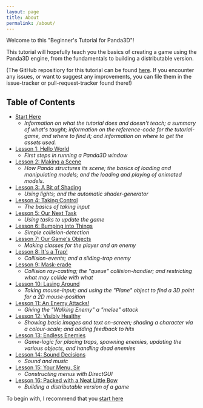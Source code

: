 ```yaml
---
layout: page
title: About
permalink: /about/
---
```


Welcome to this "Beginner's Tutorial for Panda3D"!

This tutorial will hopefully teach you the basics of creating a game using the Panda3D engine, from the fundamentals to building a distributable version.

(The GitHub repositiory for this tutorial can be found [here][gitHub]. If you encounter any issues, or want to suggest any improvements, you can file them in the issue-tracker or pull-request-tracker found there!)

Table of Contents
-
* [Start Here][startHere]
    * _Information on what the tutorial does and doesn't teach; a summary of what's taught; information on the reference-code for the tutorial-game, and where to find it; and information on where to get the assets used._
* [Lesson 1: Hello World][lesson01]
    * _First steps in running a Panda3D window_
* [Lesson 2: Making a Scene][lesson02]
    * _How Panda structures its scene; the basics of loading and manipulating models; and the loading and playing of animated models._
* [Lesson 3: A Bit of Shading][lesson03]
    * _Using lights; and the automatic shader-generator_
* [Lesson 4: Taking Control][lesson04]
    * _The basics of taking input_
* [Lesson 5: Our Next Task][lesson05]
    * _Using tasks to update the game_
* [Lesson 6: Bumping into Things][lesson06]
    * _Simple collision-detection_
* [Lesson 7: Our Game's Objects][lesson07]
    * _Making classes for the player and an enemy_
* [Lesson 8: It's a Trap!][lesson08]
    * _Collision-events; and a sliding-trap enemy_
* [Lesson 9: Mask-erade][lesson09]
    * _Collision ray-casting; the "queue" collision-handler; and restricting what may collide with what_
* [Lesson 10: Lasing Around][lesson10]
    * _Taking mouse-input; and using the "Plane" object to find a 3D point for a 2D mouse-position_
* [Lesson 11: An Enemy Attacks!][lesson11]
    * _Giving the "Walking Enemy" a "melee" attack_
* [Lesson 12: Visibly Healthy][lesson12]
    * _Showing basic images and text on-screen; shading a character via a colour-scale; and adding feedback to hits_
* [Lesson 13: Endless Enemies][lesson13]
    * _Game-logic for placing traps, spawning enemies, updating the various objects, and handling dead enemies_
* [Lesson 14: Sound Decisions][lesson14]
    * _Sound and music_
* [Lesson 15: Your Menu, Sir][lesson15]
    * _Constructing menus with DirectGUI_
* [Lesson 16: Packed with a Neat Little Bow][lesson16]
    * _Building a distributable version of a game_

To begin with, I recommend that you [start here][startHere]

[startHere]: https://arsthaumaturgis.github.io/Panda3DTutorial.io/tutorial/prologue.html
[lesson01]: https://arsthaumaturgis.github.io/Panda3DTutorial.io/tutorial/tut_lesson01.html
[lesson02]: https://arsthaumaturgis.github.io/Panda3DTutorial.io/tutorial/tut_lesson02.html
[lesson03]: https://arsthaumaturgis.github.io/Panda3DTutorial.io/tutorial/tut_lesson03.html
[lesson04]: https://arsthaumaturgis.github.io/Panda3DTutorial.io/tutorial/tut_lesson04.html
[lesson05]: https://arsthaumaturgis.github.io/Panda3DTutorial.io/tutorial/tut_lesson05.html
[lesson06]: https://arsthaumaturgis.github.io/Panda3DTutorial.io/tutorial/tut_lesson06.html
[lesson07]: https://arsthaumaturgis.github.io/Panda3DTutorial.io/tutorial/tut_lesson07.html
[lesson08]: https://arsthaumaturgis.github.io/Panda3DTutorial.io/tutorial/tut_lesson08.html
[lesson09]: https://arsthaumaturgis.github.io/Panda3DTutorial.io/tutorial/tut_lesson09.html
[lesson10]: https://arsthaumaturgis.github.io/Panda3DTutorial.io/tutorial/tut_lesson10.html
[lesson11]: https://arsthaumaturgis.github.io/Panda3DTutorial.io/tutorial/tut_lesson11.html
[lesson12]: https://arsthaumaturgis.github.io/Panda3DTutorial.io/tutorial/tut_lesson12.html
[lesson13]: https://arsthaumaturgis.github.io/Panda3DTutorial.io/tutorial/tut_lesson13.html
[lesson14]: https://arsthaumaturgis.github.io/Panda3DTutorial.io/tutorial/tut_lesson14.html
[lesson15]: https://arsthaumaturgis.github.io/Panda3DTutorial.io/tutorial/tut_lesson15.html
[lesson16]: https://arsthaumaturgis.github.io/Panda3DTutorial.io/tutorial/tut_lesson16.html
[gitHub]: https://github.com/ArsThaumaturgis/Panda3DTutorial.io
